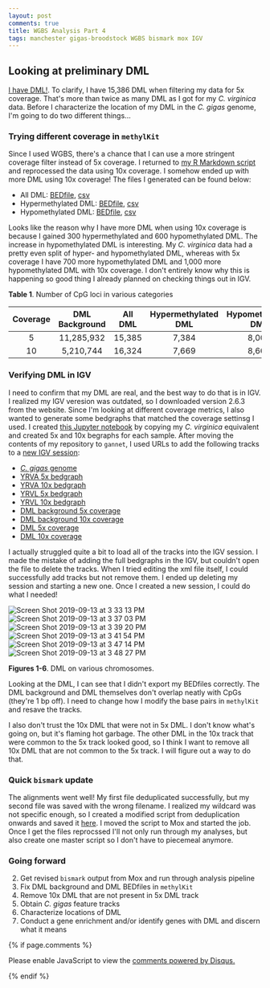 ```yaml
---
layout: post
comments: true
title: WGBS Analysis Part 4
tags: manchester gigas-broodstock WGBS bismark mox IGV
---
```


## Looking at preliminary DML

[I have DML!](https://yaaminiv.github.io/WGBS-Analysis-Part3/). To clarify, I have 15,386 DML when filtering my data for 5x coverage. That's more than twice as many DML as I got for my *C. virginica* data. Before I characterize the location of my DML in the *C. gigas* genome, I'm going to do two different things...

### Trying different coverage in `methylKit`

Since I used WGBS, there's a chance that I can use a more stringent coverage filter instead of 5x coverage. I returned to [my R Markdown script](https://github.com/RobertsLab/project-gigas-oa-meth/blob/master/analyses/2019-09-12-MethylKit/2019-09-12-MethylKit.Rmd) and reprocessed the data using 10x coverage. I somehow ended up with more DML using 10x coverage! The files I generated can be found below:

- All DML: [BEDfile](https://github.com/RobertsLab/project-gigas-oa-meth/blob/master/analyses/2019-09-12-MethylKit/2019-09-12-DML-Destrand-10x-Locations.bed), [csv](https://github.com/RobertsLab/project-gigas-oa-meth/blob/master/analyses/2019-09-12-MethylKit/2019-09-12-Loci-Analysis/2019-09-12-Differentially-Methylated-Loci-Filtered-Destrand-50-Cov10.csv)
- Hypermethylated DML: [BEDfile](https://github.com/RobertsLab/project-gigas-oa-meth/blob/master/analyses/2019-09-12-MethylKit/2019-09-12-DML-Destrand-10x-Locations-Hypermethylated.bed), [csv](https://github.com/RobertsLab/project-gigas-oa-meth/blob/master/analyses/2019-09-12-MethylKit/2019-09-12-Loci-Analysis/2019-09-12-Differentially-Methylated-Loci-Filtered-Destrand-50-Cov10-Hypermethylated.csv)
- Hypomethylated DML: [BEDfile](https://github.com/RobertsLab/project-gigas-oa-meth/blob/master/analyses/2019-09-12-MethylKit/2019-09-12-DML-Destrand-10x-Locations-Hypomethylated.bed), [csv](https://github.com/RobertsLab/project-gigas-oa-meth/blob/master/analyses/2019-09-12-MethylKit/2019-09-12-Loci-Analysis/2019-09-12-Differentially-Methylated-Loci-Filtered-Destrand-50-Cov10-Hypomethylated.csv)

Looks like the reason why I have more DML when using 10x coverage is because I gained 300 hypermethylated and 600 hypomethylated DML. The increase in hypomethylated DML is interesting. My *C. virginica* data had a pretty even split of hyper- and hypomethylated DML, whereas with 5x coverage I have 700 more hypomethylated DML and 1,000 more hypomethylated DML with 10x coverage. I don't entirely know why this is happening so good thing I already planned on checking things out in IGV.

**Table 1**. Number of CpG loci in various categories

| **Coverage** | **DML Background** | **All DML** | **Hypermethylated DML** | **Hypomethylated DML** |
|:------------:|:------------------:|:-----------:|:-----------------------:|:----------------------:|
|       5      |     11,285,932     |    15,385   |          7,384          |          8,001         |
|      10      |      5,210,744     |    16,324   |          7,669          |          8,665         |

### Verifying DML in IGV

I need to confirm that my DML are real, and the best way to do that is in IGV. I realized my IGV veresion was outdated, so I downloaded version 2.6.3 from the website. Since I'm looking at different coverage metrics, I also wanted to generate some bedgraphs that matched the coverage settinsg I used. I created [this Jupyter notebook](https://github.com/RobertsLab/project-gigas-oa-meth/blob/master/notebooks/2019-09-13-Generating-Coverage-Tracks.ipynb) by copying my *C. virginica* equivalent and created 5x and 10x begraphs for each sample. After moving the contents of my repository to `gannet`, I used URLs to add the following tracks to a [new IGV session](https://github.com/RobertsLab/project-gigas-oa-meth/blob/master/analyses/2019-09-13-IGV-Verification/2019-09-13-DML-Verification.xml):

- [*C. gigas* genome](https://gannet.fish.washington.edu/spartina/2019-09-03-project-gigas-oa-meth/analyses/2019-09-13-IGV-Verification/Crassostrea_gigas.oyster_v9.dna_sm.toplevel.fa)
- [YRVA 5x bedgraph](https://gannet.fish.washington.edu/spartina/2019-09-03-project-gigas-oa-meth/analyses/2019-09-13-IGV-Verification/YRVA_R1_001_bismark_bt2_pe.deduplicated.bismark.cov_5x.bedgraph)
- [YRVA 10x bedgraph](https://gannet.fish.washington.edu/spartina/2019-09-03-project-gigas-oa-meth/analyses/2019-09-13-IGV-Verification/YRVA_R1_001_bismark_bt2_pe.deduplicated.bismark.cov_10x.bedgraph)
- [YRVL 5x bedgraph](https://gannet.fish.washington.edu/spartina/2019-09-03-project-gigas-oa-meth/analyses/2019-09-13-IGV-Verification/YRVL_R1_001_bismark_bt2_pe.deduplicated.bismark.cov_5x.bedgraph)
- [YRVL 10x bedgraph](https://gannet.fish.washington.edu/spartina/2019-09-03-project-gigas-oa-meth/analyses/2019-09-13-IGV-Verification/YRVL_R1_001_bismark_bt2_pe.deduplicated.bismark.cov_5x.bedgraph)
- [DML background 5x coverage](https://gannet.fish.washington.edu/spartina/2019-09-03-project-gigas-oa-meth/analyses/2019-09-12-MethylKit/2019-09-12-Methylation-Information-Filtered-Destrand-Cov5.bed)
- [DML background 10x coverage](https://gannet.fish.washington.edu/spartina/2019-09-03-project-gigas-oa-meth/analyses/2019-09-12-MethylKit/2019-09-12-Methylation-Information-Filtered-Destrand-Cov10.bed)
- [DML 5x coverage](https://gannet.fish.washington.edu/spartina/2019-09-03-project-gigas-oa-meth/analyses/2019-09-12-MethylKit/2019-09-12-DML-Destrand-5x-Locations.bed)
- [DML 10x coverage](https://gannet.fish.washington.edu/spartina/2019-09-03-project-gigas-oa-meth/analyses/2019-09-12-MethylKit/2019-09-12-DML-Destrand-10x-Locations.bed)

I actually struggled quite a bit to load all of the tracks into the IGV session. I made the mistake of adding the full bedgraphs in the IGV, but couldn't open the file to delete the tracks. When I tried editing the xml file itself, I could successfully add tracks but not remove them. I ended up deleting my session and starting a new one. Once I created a new session, I could do what I needed!

![Screen Shot 2019-09-13 at 3 33 13 PM](https://user-images.githubusercontent.com/22335838/64899197-23000b80-d63f-11e9-9380-9bd8844cea00.png)
![Screen Shot 2019-09-13 at 3 37 03 PM](https://user-images.githubusercontent.com/22335838/64899204-2e533700-d63f-11e9-8758-51c1c610ad2f.png)
![Screen Shot 2019-09-13 at 3 39 20 PM](https://user-images.githubusercontent.com/22335838/64899205-2eebcd80-d63f-11e9-8664-d2aec98ad606.png)
![Screen Shot 2019-09-13 at 3 41 54 PM](https://user-images.githubusercontent.com/22335838/64899206-2eebcd80-d63f-11e9-95a4-601228517a64.png)
![Screen Shot 2019-09-13 at 3 47 14 PM](https://user-images.githubusercontent.com/22335838/64899207-2eebcd80-d63f-11e9-8f2c-fbdc59901f4f.png)
![Screen Shot 2019-09-13 at 3 48 27 PM](https://user-images.githubusercontent.com/22335838/64899208-2eebcd80-d63f-11e9-99d1-46b47b850365.png)

**Figures 1-6**. DML on various chromosomes.

Looking at the DML, I can see that I didn't export my BEDfiles correctly. The DML background and DML themselves don't overlap neatly with CpGs (they're 1 bp off). I need to change how I modify the base pairs in `methylKit` and resave the tracks.

I also don't trust the 10x DML that were not in 5x DML. I don't know what's going on, but it's flaming hot garbage. The other DML in the 10x track that were common to the 5x track looked good, so I think I want to remove all 10x DML that are not common to the 5x track. I will figure out a way to do that.

### Quick `bismark` update

The alignments went well! My first file deduplicated successfully, but my second file was saved with the wrong filename. I realized my wildcard was not specific enough, so I created a modified script from deduplication onwards and saved it [here](https://github.com/RobertsLab/project-gigas-oa-meth/blob/master/scripts/2019-09-12-Bismark-Deduplication.sh). I moved the script to Mox and started the job. Once I get the files reprocssed I'll not only run through my analyses, but also create one master script so I don't have to piecemeal anymore.

### Going forward

2. Get revised `bismark` output from Mox and run through analysis pipeline
3. Fix DML background and DML BEDfiles in `methylKit`
4. Remove 10x DML that are not present in 5x DML track
3. Obtain *C. gigas* feature tracks
4. Characterize locations of DML
5. Conduct a gene enrichment and/or identify genes with DML and discern what it means

{% if page.comments %}

<div id="disqus_thread"></div>
<script>

/**
*  RECOMMENDED CONFIGURATION VARIABLES: EDIT AND UNCOMMENT THE SECTION BELOW TO INSERT DYNAMIC VALUES FROM YOUR PLATFORM OR CMS.
*  LEARN WHY DEFINING THESE VARIABLES IS IMPORTANT: https://disqus.com/admin/universalcode/#configuration-variables*/
/*
var disqus_config = function () {
this.page.url = PAGE_URL;  // Replace PAGE_URL with your page's canonical URL variable
this.page.identifier = PAGE_IDENTIFIER; // Replace PAGE_IDENTIFIER with your page's unique identifier variable
};
*/
(function() { // DON'T EDIT BELOW THIS LINE
var d = document, s = d.createElement('script');
s.src = 'https://the-responsible-grad-student.disqus.com/embed.js';
s.setAttribute('data-timestamp', +new Date());
(d.head || d.body).appendChild(s);
})();
</script>
<noscript>Please enable JavaScript to view the <a href="https://disqus.com/?ref_noscript">comments powered by Disqus.</a></noscript>

{% endif %}

<script id="dsq-count-scr" src="//the-responsible-grad-student.disqus.com/count.js" async></script>
